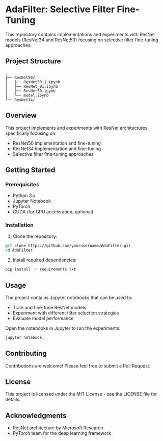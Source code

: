 # AdaFilter: Selective Filter Fine-Tuning

This repository contains implementations and experiments with ResNet models (ResNet34 and ResNet50) focusing on selective filter fine-tuning approaches.

## Project Structure

```
.
├── ResNet50/
│   ├── ResNet50_1.ipynb
│   ├── ResNet_01.ipynb
│   ├── ResNet50.ipynb
│   └── model.ipynb
└── ResNet34/
```

## Overview

This project implements and experiments with ResNet architectures, specifically focusing on:
- ResNet50 implementation and fine-tuning
- ResNet34 implementation and fine-tuning
- Selective filter fine-tuning approaches

## Getting Started

### Prerequisites

- Python 3.x
- Jupyter Notebook
- PyTorch
- CUDA (for GPU acceleration, optional)

### Installation

1. Clone the repository:
```bash
git clone https://github.com/yourusername/AdaFilter.git
cd AdaFilter
```

2. Install required dependencies:
```bash
pip install -r requirements.txt
```

## Usage

The project contains Jupyter notebooks that can be used to:
- Train and fine-tune ResNet models
- Experiment with different filter selection strategies
- Evaluate model performance

Open the notebooks in Jupyter to run the experiments:
```bash
jupyter notebook
```

## Contributing

Contributions are welcome! Please feel free to submit a Pull Request.

## License

This project is licensed under the MIT License - see the LICENSE file for details.

## Acknowledgments

- ResNet architecture by Microsoft Research
- PyTorch team for the deep learning framework 
